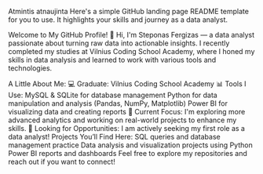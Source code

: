 
Atmintis atnaujinta
Here's a simple GitHub landing page README template for you to use. It highlights your skills and journey as a data analyst.

Welcome to My GitHub Profile! 👋
Hi, I'm Steponas Fergizas — a data analyst passionate about turning raw data into actionable insights. I recently completed my studies at Vilnius Coding School Academy, where I honed my skills in data analysis and learned to work with various tools and technologies.

A Little About Me:
💻 Graduate: Vilnius Coding School Academy
📊 Tools I Use:
MySQL & SQLite for database management
Python for data manipulation and analysis (Pandas, NumPy, Matplotlib)
Power BI for visualizing data and creating reports
🚀 Current Focus: I'm exploring more advanced analytics and working on real-world projects to enhance my skills.
💼 Looking for Opportunities: I am actively seeking my first role as a data analyst!
Projects You’ll Find Here:
SQL queries and database management practice
Data analysis and visualization projects using Python
Power BI reports and dashboards
Feel free to explore my repositories and reach out if you want to connect!
